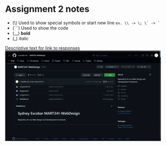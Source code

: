 # Assignment 2 notes

 - (\\) Used to show special symbols or start new line ``` ex. \\ -> \; \` -> ` ```
 - (\```) Used to show the code
 - (__) __bold__
 - (_) _italic_
   
[Descriptive text for link to responses](./Assignment_2/responses.txt)\
![Alt text for screenshot](./Assignment_2/Screenshot.png)
